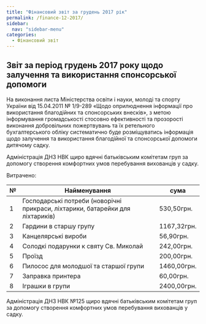 ```yaml
---
title: "Фінансовий звіт за грудень 2017 рік"
permalink: /finance-12-2017/
sidebar:
  nav: "sidebar-menu"
categories:
  - Фінансовий звіт
---
```


## Звіт за період грудень 2017 року щодо залучення та використання спонсорської допомоги

На виконання листа Міністерства освіти і науки, молоді та спорту України від 15.04.2011 № 1/9-289 «Щодо оприлюднення інформації про використання благодійних та спонсорських внесків», з метою інформування громадськості стосовно ефективності та прозорості виконання добровільних пожертвувань та їх ретельного бухгалтерського обліку систематично буде розміщуватись інформація щодо залучення та використання благодійної та спонсорської допомоги дитячому садку.

Адміністрація ДНЗ НВК щиро вдячні батьківським комітетам груп за допомогу створення комфортних умов перебування вихованців у садку.

Витрачено:

| № | Найменування | сума        |
|---|--------------|-------------|
| 1 | Господарські потреби (новорічні прикраси, ліхтарики, батарейки для ліхтариків)   | 530,50грн. |
| 2 | Гардини в старшу групу   | 1167,32грн. |
| 3 | Канцелярські вироби   | 56,90грн. |
| 4 | Солодкі подарунки к святу Св. Миколай   | 242,00грн. |
| 5 | Проїзд | 200,00грн. |
| 6 | Пилосос для молодшої та старшої групи | 1460,00грн. |
| 7 | Заправка принтера | 60,00грн. |
| 8 | Іграшки в групи | 2400,00грн. |

Адміністрація ДНЗ НВК №125 щиро вдячні батьківським комітетам груп за допомогу створення комфортних умов перебування вихованців у садку.
